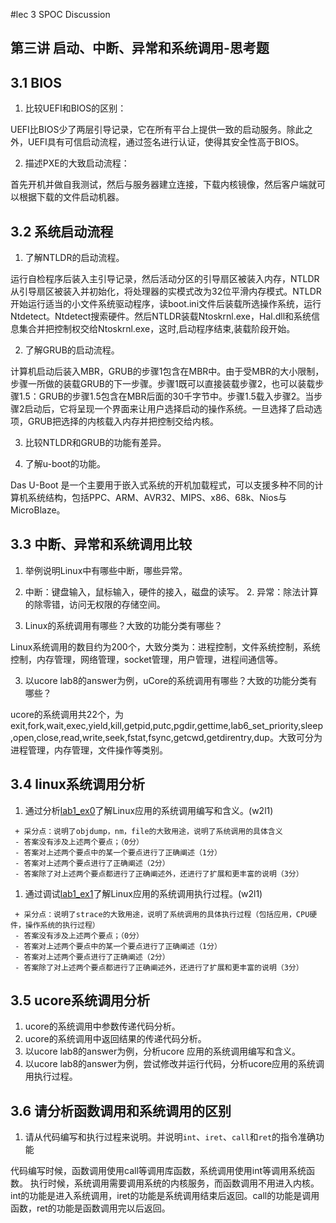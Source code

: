 #lec 3 SPOC Discussion

## 第三讲 启动、中断、异常和系统调用-思考题

## 3.1 BIOS
 1. 比较UEFI和BIOS的区别：
 
UEFI比BIOS少了两层引导记录，它在所有平台上提供一致的启动服务。除此之外，UEFI具有可信启动流程，通过签名进行认证，使得其安全性高于BIOS。

 2. 描述PXE的大致启动流程：
 
首先开机并做自我测试，然后与服务器建立连接，下载内核镜像，然后客户端就可以根据下载的文件启动机器。


## 3.2 系统启动流程
 1. 了解NTLDR的启动流程。
 
运行自检程序后装入主引导记录，然后活动分区的引导扇区被装入内存，NTLDR从引导扇区被装入并初始化，将处理器的实模式改为32位平滑内存模式。NTLDR开始运行适当的小文件系统驱动程序，读boot.ini文件后装载所选操作系统，运行Ntdetect。Ntdetect搜索硬件。然后NTLDR装载Ntoskrnl.exe，Hal.dll和系统信息集合并把控制权交给Ntoskrnl.exe，这时,启动程序结束,装载阶段开始。

 2. 了解GRUB的启动流程。
 
计算机启动后装入MBR，GRUB的步骤1包含在MBR中。由于受MBR的大小限制，步骤一所做的装载GRUB的下一步骤。步骤1既可以直接装载步骤2，也可以装载步骤1.5：GRUB的步骤1.5包含在MBR后面的30千字节中。步骤1.5载入步骤2。当步骤2启动后，它将呈现一个界面来让用户选择启动的操作系统。一旦选择了启动选项，GRUB把选择的内核载入内存并把控制交给内核。

 3. 比较NTLDR和GRUB的功能有差异。


 4. 了解u-boot的功能。

Das U-Boot 是一个主要用于嵌入式系统的开机加载程式，可以支援多种不同的计算机系统结构，包括PPC、ARM、AVR32、MIPS、x86、68k、Nios与MicroBlaze。

## 3.3 中断、异常和系统调用比较
 1. 举例说明Linux中有哪些中断，哪些异常。
 
1. 中断：键盘输入，鼠标输入，硬件的接入，磁盘的读写。   2. 异常：除法计算的除零错，访问无权限的存储空间。

 2. Linux的系统调用有哪些？大致的功能分类有哪些？    
 
Linux系统调用的数目约为200个，大致分类为：进程控制，文件系统控制，系统控制，内存管理，网络管理，socket管理，用户管理，进程间通信等。
 
 3. 以ucore lab8的answer为例，uCore的系统调用有哪些？大致的功能分类有哪些？ 
 
ucore的系统调用共22个，为exit,fork,wait,exec,yield,kill,getpid,putc,pgdir,gettime,lab6_set_priority,sleep,open,close,read,write,seek,fstat,fsync,getcwd,getdirentry,dup。大致可分为进程管理，内存管理，文件操作等类别。

 
## 3.4 linux系统调用分析
 1. 通过分析[lab1_ex0](https://github.com/chyyuu/ucore_lab/blob/master/related_info/lab1/lab1-ex0.md)了解Linux应用的系统调用编写和含义。(w2l1)
 

 ```
  + 采分点：说明了objdump，nm，file的大致用途，说明了系统调用的具体含义
  - 答案没有涉及上述两个要点；（0分）
  - 答案对上述两个要点中的某一个要点进行了正确阐述（1分）
  - 答案对上述两个要点进行了正确阐述（2分）
  - 答案除了对上述两个要点都进行了正确阐述外，还进行了扩展和更丰富的说明（3分）
 
 ```
 
 1. 通过调试[lab1_ex1](https://github.com/chyyuu/ucore_lab/blob/master/related_info/lab1/lab1-ex1.md)了解Linux应用的系统调用执行过程。(w2l1)
 

 ```
  + 采分点：说明了strace的大致用途，说明了系统调用的具体执行过程（包括应用，CPU硬件，操作系统的执行过程）
  - 答案没有涉及上述两个要点；（0分）
  - 答案对上述两个要点中的某一个要点进行了正确阐述（1分）
  - 答案对上述两个要点进行了正确阐述（2分）
  - 答案除了对上述两个要点都进行了正确阐述外，还进行了扩展和更丰富的说明（3分）
 ```
 
## 3.5 ucore系统调用分析
 1. ucore的系统调用中参数传递代码分析。
 1. ucore的系统调用中返回结果的传递代码分析。
 1. 以ucore lab8的answer为例，分析ucore 应用的系统调用编写和含义。
 1. 以ucore lab8的answer为例，尝试修改并运行代码，分析ucore应用的系统调用执行过程。
 
## 3.6 请分析函数调用和系统调用的区别
 1. 请从代码编写和执行过程来说明。并说明`int`、`iret`、`call`和`ret`的指令准确功能

代码编写时候，函数调用使用call等调用库函数，系统调用使用int等调用系统函数。
执行时候，系统调用需要调用系统的内核服务，而函数调用不用进入内核。
int的功能是进入系统调用，iret的功能是系统调用结束后返回。call的功能是调用函数，ret的功能是函数调用完以后返回。
